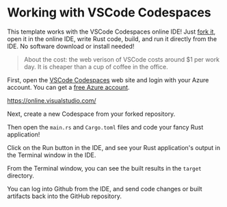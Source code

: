 # Working with VSCode Codespaces

This template works with the VSCode Codespaces online IDE! Just [fork it](https://github.com/second-state/learn-rust-with-github-actions/fork), 
open it in the online IDE, write Rust code, build, and run it directly from the IDE. No software download or install needed!

> About the cost: the web verison of VSCode costs around $1 per work day. It is cheaper than a cup of coffee in the office.

First, open the [VSCode Codespaces](https://online.visualstudio.com/) web site and login with your Azure account. You can get a [free Azure account](https://azure.microsoft.com/en-us/free/).

https://online.visualstudio.com/

Next, create a new Codespace from your forked repository.

Then open the `main.rs` and `Cargo.toml` files and code your fancy Rust application!

Click on the Run button in the IDE, and see your Rust application's output in the Terminal window in the IDE.

From the Terminal window, you can see the built results in the `target` directory.


You can log into Github from the IDE, and send code changes or built artifacts back into the GitHub repository.




